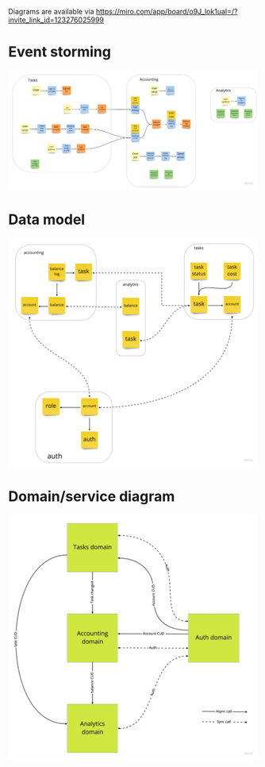 Diagrams are available via https://miro.com/app/board/o9J_lok1uaI=/?invite_link_id=123276025999

# Event storming
![](event_stroming.jpg)

# Data model
![](data_model.jpg)

# Domain/service diagram
![](domains.jpg)
